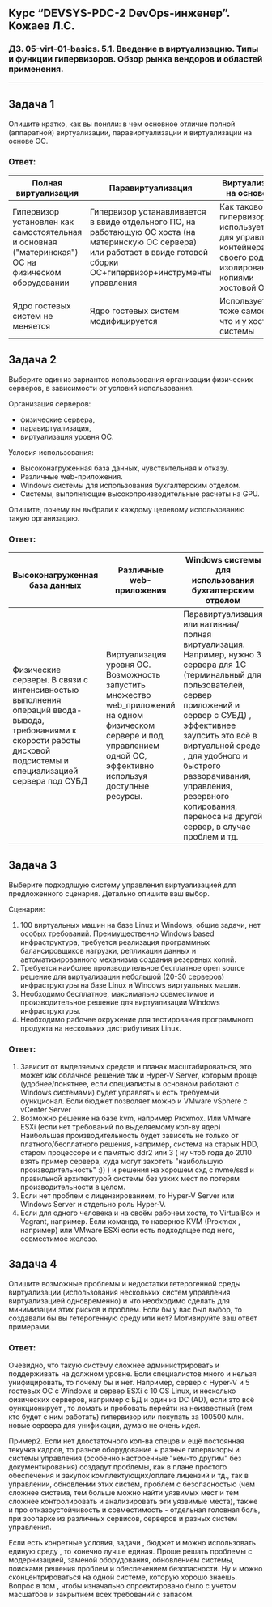 
## Курс “DEVSYS-PDC-2 DevOps-инженер”. Кожаев Л.С.
### ДЗ. 05-virt-01-basics. 5.1. Введение в виртуализацию. Типы и функции гипервизоров. Обзор рынка вендоров и областей применения.
---

## Задача 1

Опишите кратко, как вы поняли: в чем основное отличие полной (аппаратной) виртуализации, паравиртуализации и виртуализации на основе ОС.

### Ответ:
| Полная виртуализация | Паравиртуализация| Виртуализации на основе ОС | 
| ------------- | ------------- | ------------- |
| Гипервизор установлен как самостоятельная и основная ("материнская") ОС на физическом оборудовании  | Гипервизор устанавливается в ввиде отдельного ПО, на работающую ОС хоста (на материнскую ОС сервера) или работает в ввиде готовой сборки ОС+гипервизор+инструменты управления | Как такового гипервизора нет, используется ПО для управления контейнерами - своего рода изолированными копиями хостовой ОС.|
| Ядро гостевых систем не меняется  | Ядро гостевых систем модифицируется | Используется тоже самое ядро что и у хост системы |

## Задача 2

Выберите один из вариантов использования организации физических серверов, в зависимости от условий использования.

Организация серверов:
- физические сервера,
- паравиртуализация,
- виртуализация уровня ОС.

Условия использования:
- Высоконагруженная база данных, чувствительная к отказу.
- Различные web-приложения.
- Windows системы для использования бухгалтерским отделом.
- Системы, выполняющие высокопроизводительные расчеты на GPU.

Опишите, почему вы выбрали к каждому целевому использованию такую организацию.

### Ответ:
| Высоконагруженная база данных | Различные web-приложения| Windows системы для использования бухгалтерским отделом | Системы, выполняющие высокопроизводительные расчеты на GPU |
| ------------- | ------------- | ------------- |  ------------- |
| Физические серверы. В связи с интенсивностью выполнения операций ввода-вывода, требованиями к скорости работы дисковой подсистемы и специализацией сервера под СУБД | Виртуализация уровня ОС. Возможность запустить множество web_приложений на одном физическом сервере и под управлением одной ОС,  эффективно используя доступные ресурсы. | Паравиртуализация или нативная/полная виртуализация. Например, нужно 3 сервера для 1С (терминальный для пользователей, сервер приложений и сервер с СУБД) , эффективнее заупсить это всё в виртуальной среде , для удобного и быстрого разворачивания, управления, резервного копирования, переноса на другой сервер, в случае проблем  и тд.  | Возможна как GPU-виртуализация, так и физические серверы , зависит от параметров сервера, видеокарт и конкретных задач, выделяемых средств и тд. Если команда работает, например, над созданием сложной  графики, проектированием, рендерингом и есть возможности/ресурсы, то GPU-виртуализация. |


## Задача 3

Выберите подходящую систему управления виртуализацией для предложенного сценария. Детально опишите ваш выбор.

Сценарии:

1. 100 виртуальных машин на базе Linux и Windows, общие задачи, нет особых требований. Преимущественно Windows based инфраструктура, требуется реализация программных балансировщиков нагрузки, репликации данных и автоматизированного механизма создания резервных копий.
2. Требуется наиболее производительное бесплатное open source решение для виртуализации небольшой (20-30 серверов) инфраструктуры на базе Linux и Windows виртуальных машин.
3. Необходимо бесплатное, максимально совместимое и производительное решение для виртуализации Windows инфраструктуры.
4. Необходимо рабочее окружение для тестирования программного продукта на нескольких дистрибутивах Linux.

### Ответ:

1. Зависит от выделяемых средств и планах масштабироваться, это может как облачное решение так и Hyper-V Server, которым проще (удобнее/понятнее, если специалисты в основном работают с Windows системами) будет управлять и есть требуемый функционал. Если бюджет позволяет можно и VMware vSphere c vCenter Server
2. Возможно решение на базе kvm, например Proxmox. Или VMware ESXi (если нет требований по выделяемому кол-ву ядер) Наибольшая производительность будет зависеть не только от платного/бесплатного решения, например, система на старых HDD, старом процессоре и с памятью ddr2 или 3 ( ну чтоб года до 2010 взять пример сервера, куда могут захотеть "наибольшую производительность" :)) ) и решения на хорошем схд с nvme/ssd и правильной архитектурой системы без узких мест по потерям производительности в целом. 
3. Если нет проблем с лицензированием, то Hyper-V Server или Windows Server и  отдельно роль Hyper-V. 
4. Если для одного человека и на своём рабочем хосте, то VirtualBox и Vagrant, например. Если команда, то наверное KVM (Proxmox , например) или VMware ESXi если есть подходящее под него, совместимое железо. 

## Задача 4

Опишите возможные проблемы и недостатки гетерогенной среды виртуализации (использования нескольких систем управления виртуализацией одновременно) и что необходимо сделать для минимизации этих рисков и проблем. Если бы у вас был выбор, то создавали бы вы гетерогенную среду или нет? Мотивируйте ваш ответ примерами.

### Ответ:

Очевидно, что такую систему сложнее администрировать и поддерживать на должном уровне. Если специалистов много и нельзя унифицировать, то почему бы и нет. Например,  сервер с Hyper-V и 5 гостевых ОС с Windows и сервер ESXi c 10 OS Linux, и несколько физических серверов, например с БД и один из DC (AD), если это всё функционирует , то ломать и пробовать перейти на неизвестный (тем кто будет с ним работать) гипервизор или покупать за 100500 млн. новые сервера для унификации, думаю не очень идея. 

Пример2. Если нет длостаточного кол-ва спецов и ещё постоянная текучка кадров, то разное оборудование + разные гипервизоры и системы управления (особенно настроенные "кем-то другим" без документирования) создадут проблемы, как в плане простого обеспечения и закупок комплектующих/оплате лицензий и тд., так в управлении, обновлении этих систем, проблем с безопасностью (чем сложнее система, тем больше можно найти уязвимых мест и тем сложнее контролировать и анализировать эти уязвимые места), также и про отказоустойчивость и совместимость - отдельная головная боль, при зоопарке из различных сервисов, серверов и разных систем управления.   

Если есть конретные условия, задачи , бюджет и можно использовать единую среду , то конечно лучше единая. Проще решать проблемы с модернизацией, заменой оборудования, обновлением системы, поисками решения проблем и обеспечением безопасности. Ну и можно сконцентрироваться на одной системе, которую хорошо знаешь. Вопрос в том , чтобы изначально спроектировано было с учетом масшатбов и закрытием всех требований с запасом.  
